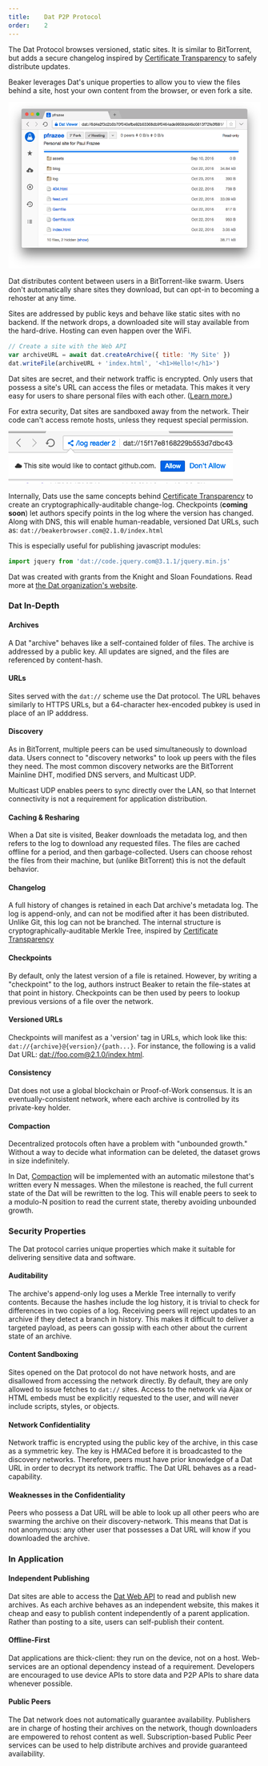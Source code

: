 ```yaml
---
title:    Dat P2P Protocol
order:    2
---
```


The Dat Protocol browses versioned, static sites.
It is similar to BitTorrent, but adds a secure changelog inspired by [Certificate Transparency](https://www.certificate-transparency.org/) to safely distribute updates.

Beaker leverages Dat's unique properties to allow you to view the files behind a site, host your own content from the browser, or even fork a site.

<img src="/img/screenshot-dat-viewer.png">

Dat distributes content between users in a BitTorrent-like swarm.
Users don't automatically share sites they download, but can opt-in to becoming a rehoster at any time.

Sites are addressed by public keys and behave like static sites with no backend.
If the network drops, a downloaded site will stay available from the hard-drive.
Hosting can even happen over the WiFi.

```javascript
// Create a site with the Web API
var archiveURL = await dat.createArchive({ title: 'My Site' })
dat.writeFile(archiveURL + 'index.html', '<h1>Hello!</h1>')
```

Dat sites are secret, and their network traffic is encrypted.
Only users that possess a site's URL can access the files or metadata.
This makes it very easy for users to share personal files with each other.
([Learn more.](/docs/dat/intro.html#security-properties))

For extra security, Dat sites are sandboxed away from the network.
Their code can't access remote hosts, unless they request special permission.

<img class="bordered centered" src="/img/screenshot-request-network.png">

Internally, Dats use the same concepts behind [Certificate Transparency](https://www.certificate-transparency.org/) to create an cryptographically-auditable change-log.
Checkpoints (**coming soon**) let authors specify points in the log where the version has changed.
Along with DNS, this will enable human-readable, versioned Dat URLs, such as: `dat://beakerbrowser.com@2.1.0/index.html`

This is especially useful for publishing javascript modules:

```javascript
import jquery from 'dat://code.jquery.com@3.1.1/jquery.min.js'
```

<div class="card">
  <p>
    Dat was created with grants from the Knight and Sloan Foundations.
    Read more at <a href="http://datproject.org/">the Dat organization's website</a>.
  </p>
</div>

### Dat In-Depth

#### Archives

A Dat "archive" behaves like a self-contained folder of files.
The archive is addressed by a public key.
All updates are signed, and the files are referenced by content-hash.

#### URLs

Sites served with the `dat://` scheme use the Dat protocol.
The URL behaves similarly to HTTPS URLs, but a 64-character hex-encoded pubkey is used in place of an IP adddress.

#### Discovery

As in BitTorrent, multiple peers can be used simultaneously to download data.
Users connect to "discovery networks" to look up peers with the files they need.
The most common discovery networks are the BitTorrent Mainline DHT, modified DNS servers, and Multicast UDP.

Multicast UDP enables peers to sync directly over the LAN, so that Internet connectivity is not a requirement for application distribution.

#### Caching & Resharing

When a Dat site is visited, Beaker downloads the metadata log, and then refers to the log to download any requested files.
The files are cached offline for a period, and then garbage-collected.
Users can choose rehost the files from their machine, but (unlike BitTorrent) this is not the default behavior.

#### Changelog

A full history of changes is retained in each Dat archive's metadata log.
The log is append-only, and can not be modified after it has been distributed.
Unlike Git, this log can not be branched.
The internal structure is cryptographically-auditable Merkle Tree, inspired by <a href="https://www.certificate-transparency.org/">Certificate Transparency</a>

#### Checkpoints

By default, only the latest version of a file is retained.
However, by writing a "checkpoint" to the log, authors instruct Beaker to retain the file-states at that point in history.
Checkpoints can be then used by peers to lookup previous versions of a file over the network.

#### Versioned URLs

Checkpoints will manifest as a 'version' tag in URLs, which look like this: `dat://{archive}@{version}/{path...}`. For instance, the following is a valid Dat URL: [dat://foo.com@2.1.0/index.html](dat://foo.com@2.1.0/index.html).

#### Consistency

Dat does not use a global blockchain or Proof-of-Work consensus.
It is an eventually-consistent network, where each archive is controlled by its private-key holder.

#### Compaction

Decentralized protocols often have a problem with "unbounded growth."
Without a way to decide what information can be deleted, the dataset grows in size indefinitely.

In Dat, [Compaction](https://en.wikipedia.org/wiki/Data_compaction) will be implemented with an automatic milestone that's written every N messages.
When the milestone is reached, the full current state of the Dat will be rewritten to the log.
This will enable peers to seek to a modulo-N position to read the current state, thereby avoiding unbounded growth.

### Security Properties

The Dat protocol carries unique properties which make it suitable for delivering sensitive data and software.

#### Auditability

The archive's append-only log uses a Merkle Tree internally to verify contents.
Because the hashes include the log history, it is trivial to check for differences in two copies of a log.
Receiving peers will reject updates to an archive if they detect a branch in history.
This makes it difficult to deliver a targeted payload, as peers can gossip with each other about the current state of an archive.

#### Content Sandboxing

Sites opened on the Dat protocol do not have network hosts, and are disallowed from accessing the network directly.
By default, they are only allowed to issue fetches to `dat://` sites.
Access to the network via Ajax or HTML embeds must be explicitly requested to the user, and will never include scripts, styles, or objects.

#### Network Confidentiality

Network traffic is encrypted using the public key of the archive, in this case as a symmetric key.
The key is HMACed before it is broadcasted to the discovery networks.
Therefore, peers must have prior knowledge of a Dat URL in order to decrypt its network traffic.
The Dat URL behaves as a read-capability.

#### Weaknesses in the Confidentiality

Peers who possess a Dat URL will be able to look up all other peers who are swarming the archive on their discovery-network.
This means that Dat is not anonymous: any other user that possesses a Dat URL will know if you downloaded the archive.


### In Application

#### Independent Publishing

Dat sites are able to access the [Dat Web API](/docs/apis/dat.html) to read and publish new archives.
As each archive behaves as an independent website, this makes it cheap and easy to publish content independently of a parent application.
Rather than posting to a site, users can self-publish their content.

#### Offline-First

Dat applications are thick-client: they run on the device, not on a host.
Web-services are an optional dependency instead of a requirement.
Developers are encouraged to use device APIs to store data and P2P APIs to share data whenever possible.

#### Public Peers

The Dat network does not automatically guarantee availability.
Publishers are in charge of hosting their archives on the network, though downloaders are empowered to rehost content as well.
Subscription-based Public Peer services can be used to help distribute archives and provide guaranteed availability.
